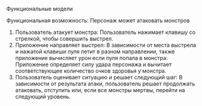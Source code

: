 Функциональные модели

Функциональная возможность: Персонаж может атаковать монстров
1. Пользователь атакует монстра: Пользователь нажимает клавишу со стрелкой, чтобы совершить выстрел.
2. Приложение направляет выстрел: В зависимости от места выстрела и нажатой клавиши пуля летит в разном направлении, также приложение вычисляет урон если пуля попала в монстра: Приложение определяет силу удара персонажа и вычитает соответствующее количество очков здоровья у монстра.
3. Пользователь оценивает ситуацию и решает следующий шаг: В зависимости от результата атаки, пользователь решает продолжать атаковать, отступить или, если все монстры мертвы, перейти на следующий уровень.
